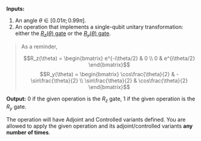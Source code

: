 **Inputs:** 

1. An angle $\theta \in [0.01 \pi; 0.99 \pi]$.
2. An operation that implements a single-qubit unitary transformation:
either the [$R_z(\theta)$ gate](https://learn.microsoft.com/qsharp/api/qsharp-lang/microsoft.quantum.intrinsic/rz) or the [$R_y(\theta)$ gate](https://learn.microsoft.com/qsharp/api/qsharp/microsoft.quantum.intrinsic/ry). 

> As a reminder,
> 
> $$R_z(\theta) = \begin{bmatrix} e^{-i\theta/2} & 0 \\ 0 & e^{i\theta/2} \end{bmatrix}$$
> $$R_y(\theta) = \begin{bmatrix} \cos\frac{\theta}{2} & -\sin\frac{\theta}{2} \\ \sin\frac{\theta}{2} & \cos\frac{\theta}{2} \end{bmatrix}$$

**Output:**  0 if the given operation is the $R_z$ gate, 1 if the given operation is the $R_y$ gate.

The operation will have Adjoint and Controlled variants defined.
You are allowed to apply the given operation and its adjoint/controlled variants **any number of times**.